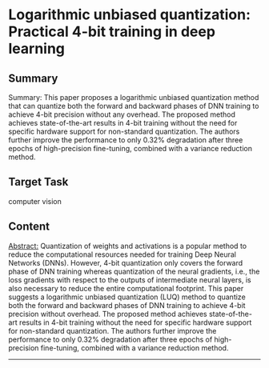 # Logarithmic unbiased quantization: Practical 4-bit training in deep learning

## Summary

Summary: This paper proposes a logarithmic unbiased quantization method that can quantize both the forward and backward phases of DNN training to achieve 4-bit precision without any overhead. The proposed method achieves state-of-the-art results in 4-bit training without the need for specific hardware support for non-standard quantization. The authors further improve the performance to only 0.32% degradation after three epochs of high-precision fine-tuning, combined with a variance reduction method.


## Target Task

computer vision

## Content

<Abstract:> Quantization of weights and activations is a popular method to reduce the computational resources needed for training Deep Neural Networks (DNNs). However, 4-bit quantization only covers the forward phase of DNN training whereas quantization of the neural gradients, i.e., the loss gradients with respect to the outputs of intermediate neural layers, is also necessary to reduce the entire computational footprint. This paper suggests a logarithmic unbiased quantization (LUQ) method to quantize both the forward and backward phases of DNN training to achieve 4-bit precision without overhead. The proposed method achieves state-of-the-art results in 4-bit training without the need for specific hardware support for non-standard quantization. The authors further improve the performance to only 0.32% degradation after three epochs of high-precision fine-tuning, combined with a variance reduction method.



---

